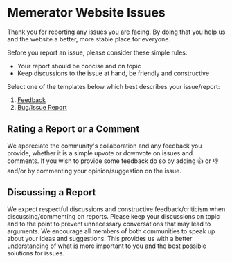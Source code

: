 # Memerator Website Issues

Thank you for reporting any issues you are facing. By doing that you help us and the website a better, more stable place for everyone.

Before you report an issue, please consider these simple rules:

- Your report should be concise and on topic
- Keep discussions to the issue at hand, be friendly and constructive

Select one of the templates below which best describes your issue/report:

1. [Feedback](https://github.com/Memerator/Website/issues/new?template=ISSUE_TEMPLATE.md)
2. [Bug/Issue Report](https://github.com/Memerator/Website/issues/new?template=BUG_TEMPLATE.md)

## Rating a Report or a Comment

We appreciate the community's collaboration and any feedback you provide, whether it is a simple upvote or downvote on issues and comments.
If you wish to provide some feedback do so by adding :thumbsup: or :thumbsdown: and/or by commenting your opinion/suggestion on the issue.

## Discussing a Report

We expect respectful discussions and constructive feedback/criticism when discussing/commenting on reports. Please keep your discussions on topic and to the point to prevent unnecessary conversations that may lead to arguments.
We encourage all members of both communities to speak up about your ideas and suggestions. This provides us with a better understanding of what is more important to you and the best possible solutions for issues.
